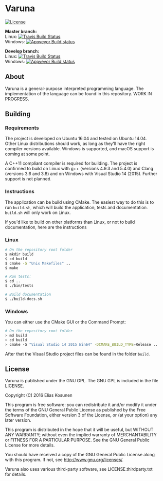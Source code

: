 # Varuna

[![License](https://img.shields.io/github/license/eliaskosunen/varuna.svg)](LICENSE)

**Master branch:**  
Linux: [![Travis Build Status](https://img.shields.io/travis/eliaskosunen/varuna/master.svg)](https://travis-ci.org/eliaskosunen/varuna)  
Windows: [![Appveyor Build status](https://img.shields.io/appveyor/ci/eliaskosunen/varuna/master.svg)](https://ci.appveyor.com/project/eliaskosunen/varuna/branch/master)

**Develop branch:**  
Linux: [![Travis Build Status](https://img.shields.io/travis/eliaskosunen/varuna/develop.svg)](https://travis-ci.org/eliaskosunen/varuna)  
Windows: [![Appveyor Build status](https://img.shields.io/appveyor/ci/eliaskosunen/varuna/develop.svg)](https://ci.appveyor.com/project/eliaskosunen/varuna/branch/develop)

## About

Varuna is a general-purpose interpreted programming language.
The implementation of the language can be found in this repository.
WORK IN PROGRESS.

## Building

### Requirements

The project is developed on Ubuntu 16.04 and tested on Ubuntu 14.04.
Other Linux distributions should work, as long as they'll have the right compiler versions available.
Windows is supported, and macOS support is coming at some point.

A C++11 compliant compiler is required for building.
The project is confirmed to build on
Linux with g++ (versions 4.9.3 and 5.4.0) and Clang (versions 3.6 and 3.8) and
on Windows with Visual Studio 14 (2015). Further support is not planned.

### Instructions

The application can be build using CMake.
The easiest way to do this is to run `build.sh`,
which will build the application, tests and documentation.
`build.sh` will only work on Linux.

If you'd like to build on other platforms than Linux,
or not to build documentation, here are the instructions

### Linux
```sh
# On the repository root folder
$ mkdir build
$ cd build
$ cmake -G "Unix Makefiles" ..
$ make

# Run tests:
$ cd ..
$ ./bin/tests

# Build documentation
$ ./build-docs.sh
```

### Windows

You can either use the CMake GUI or the Command Prompt:
```sh
# On the repository root folder
> md build
> cd build
> cmake -G "Visual Studio 14 2015 Win64" -DCMAKE_BUILD_TYPE=Release ..
```

After that the Visual Studio project files can be found in the folder `build`.

## License

Varuna is published under the GNU GPL.
The GNU GPL is included in the file LICENSE.

Copyright (C) 2016 Elias Kosunen

This program is free software: you can redistribute it and/or modify
it under the terms of the GNU General Public License as published by
the Free Software Foundation, either version 3 of the License, or
(at your option) any later version.

This program is distributed in the hope that it will be useful,
but WITHOUT ANY WARRANTY; without even the implied warranty of
MERCHANTABILITY or FITNESS FOR A PARTICULAR PURPOSE.  See the
GNU General Public License for more details.

You should have received a copy of the GNU General Public License
along with this program.  If not, see <http://www.gnu.org/licenses/>.

Varuna also uses various third-party software, see LICENSE.thirdparty.txt for details.
